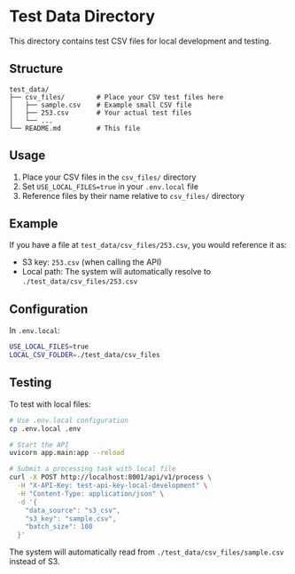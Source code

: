 # Test Data Directory

This directory contains test CSV files for local development and testing.

## Structure

```
test_data/
├── csv_files/        # Place your CSV test files here
│   ├── sample.csv    # Example small CSV file
│   ├── 253.csv       # Your actual test files
│   └── ...
└── README.md         # This file
```

## Usage

1. Place your CSV files in the `csv_files/` directory
2. Set `USE_LOCAL_FILES=true` in your `.env.local` file
3. Reference files by their name relative to `csv_files/` directory

## Example

If you have a file at `test_data/csv_files/253.csv`, you would reference it as:
- S3 key: `253.csv` (when calling the API)
- Local path: The system will automatically resolve to `./test_data/csv_files/253.csv`

## Configuration

In `.env.local`:
```bash
USE_LOCAL_FILES=true
LOCAL_CSV_FOLDER=./test_data/csv_files
```

## Testing

To test with local files:
```bash
# Use .env.local configuration
cp .env.local .env

# Start the API
uvicorn app.main:app --reload

# Submit a processing task with local file
curl -X POST http://localhost:8001/api/v1/process \
  -H "X-API-Key: test-api-key-local-development" \
  -H "Content-Type: application/json" \
  -d '{
    "data_source": "s3_csv",
    "s3_key": "sample.csv",
    "batch_size": 100
  }'
```

The system will automatically read from `./test_data/csv_files/sample.csv` instead of S3.